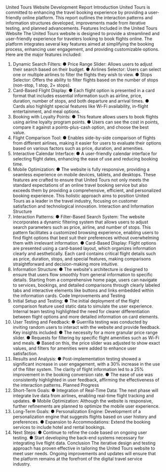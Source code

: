 United Tours Website Development Report
Introduction
United Tours is committed to enhancing the travel booking experience by providing a user-friendly online platform. This report outlines the interaction patterns and information structures developed, improvements made from iterative testing, and planned advancements.
Features Included in the United Tours Website
The United Tours website is designed to provide a streamlined and user-friendly experience for travelers looking to book flights online. The platform integrates several key features aimed at simplifying the booking process, enhancing user engagement, and providing customizable options. Here are the major features included:
1.	Dynamic Search Filters:
●	Price Range Slider: Allows users to adjust their search based on their budget.
●	Airlines Selector: Users can select one or multiple airlines to filter the flights they wish to view.
●	Stops Selector: Offers the ability to filter flights based on the number of stops (non-stop, 1 stop, 2+ stops).
2.	Card-Based Flight Display:
●	Each flight option is presented in a card format that includes essential information such as airline, price, duration, number of stops, and both departure and arrival times.
●	Cards also highlight special features like Wi-Fi availability, in-flight entertainment, and meal options.
3.	Booking with Loyalty Points:
●	This feature allows users to book flights using airline loyalty program points.
●	Users can see the cost in points, compare it against a points-plus-cash option, and choose the best value.
4.	Flight Comparison Tool:
●	Enables side-by-side comparison of flights from different airlines, making it easier for users to evaluate their options based on various factors such as price, duration, and amenities.
5.	Interactive Calendar Interface:
●	A user-friendly calendar interface for selecting flight dates, enhancing the ease of use and reducing booking time.
6.	Mobile Optimization:
●	The website is fully responsive, providing a seamless experience on mobile devices, tablets, and desktops.
These features are crafted to ensure that United Tours not only meets the standard expectations of an online travel booking service but also exceeds them by providing a comprehensive, efficient, and personalized booking experience. This holistic approach aims to position United Tours as a leader in the travel industry, focusing on customer satisfaction and technological innovation.
Interaction and Information Structure
1.	Interaction Patterns:
●	Filter-Based Search System: The website incorporates a dynamic filtering system that allows users to adjust search parameters such as price, airline, and number of stops. This pattern facilitates a customized browsing experience, enabling users to find flight options that best suit their preferences without overwhelming them with irrelevant information.
●	Card-Based Display: Flight options are presented using a card-based layout, which organizes information clearly and aesthetically. Each card contains critical flight details such as price, duration, stops, and special features, making comparisons straightforward and decision-making more intuitive.
2.	Information Structure:
●	The website's architecture is designed to ensure that users flow smoothly from general information to specific details. Starting from a comprehensive home page, users can navigate to services, bookings, and detailed comparisons through clearly labeled tabs and interactive elements like buttons and links embedded within the information cards.
Code Improvements and Testing
1.	Initial Setup and Testing:
●	The initial deployment of the flight comparison feature used static data to simulate the user experience. Internal team testing highlighted the need for clearer differentiation between flight options and more detailed information on card elements.
2.	User Testing and Feedback:
●	Guerrilla testing was conducted by inviting random users to interact with the website and provide feedback. Key insights included:
●	The necessity for a more granular price range slider.
●	Requests for filtering by specific flight amenities such as Wi-Fi and meals.
●	Based on this, the price slider was adjusted to show exact values, and filters for amenities were added to enhance user satisfaction.
3.	Results and Analysis:
●	Post-implementation testing showed a significant increase in user engagement, with a 30% increase in the use of the filter system. The clarity of flight information led to a 25% improvement in the booking conversion rate.
●	The ease of use was consistently highlighted in user feedback, affirming the effectiveness of the interaction patterns.
Planned Progress
1.	Short-Term Goals:
●	Integration of Real-Time Data: The next phase will integrate live data from airlines, enabling real-time flight tracking and updates.
●	Mobile Optimization: Although the website is responsive, further refinements are planned to optimize the mobile user experience.
2.	Long-Term Goals:
●	Personalization Engine: Development of a personalization engine that suggests flights based on user history and preferences.
●	Expansion to Accommodations: Extend the booking services to include hotel and rental bookings.
3.	Next Steps:
●	Continue to refine the code based on ongoing user testing.
●	Start developing the back-end systems necessary for integrating live flight data.
Conclusion
The iterative design and testing approach has proven effective in tailoring the United Tours website to meet user needs. Ongoing improvements and updates will ensure that the platform remains at the forefront of the digital travel service industry. 
